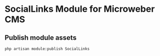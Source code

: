 # SocialLinks Module for Microweber CMS


## Publish module assets

```sh
php artisan module:publish SocialLinks
```

